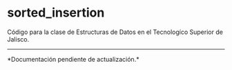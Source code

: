 # sorted_insertion
Código para la clase de Estructuras de Datos en el Tecnologíco Superior de Jalisco.
<hr>
*Documentación pendiente de actualización.*
